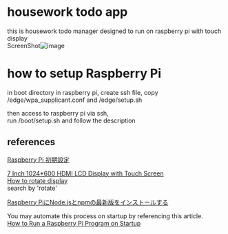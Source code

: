 # housework todo app
this is housework todo manager designed to run on raspberry pi with touch display  
ScreenShot![image](https://user-images.githubusercontent.com/38104335/113247482-18c36200-92f6-11eb-9c4c-85c7e66ff66d.png)

# how to setup Raspberry Pi
in boot directory in raspberry pi, create ssh file, copy /edge/wpa_supplicant.conf and /edge/setup.sh  

then access to raspberry pi via ssh,  
run /boot/setup.sh and follow the description  

## references  
[Raspberry Pi 初期設定](https://qiita.com/skkojiko/items/a7e342a8ab53b409fe6a)

[7 Inch 1024*600 HDMI LCD Display with Touch Screen](https://www.elecrow.com/wiki/index.php?title=7_Inch_1024*600_HDMI_LCD_Display_with_Touch_Screen)  
[How to rotate display](https://www.amazon.com/ask/questions/asin/B01GDMDFZA/5/ref=ask_ql_psf_ql_hza?sort=SUBMIT_DATE&isAnswered=true)  
search by 'rotate'

[Raspberry PiにNode.jsとnpmの最新版をインストールする](https://qiita.com/mascii/items/77c685df65c4cbca9315)

You may automate this process on startup by referencing this article.  
[How to Run a Raspberry Pi Program on Startup](https://learn.sparkfun.com/tutorials/how-to-run-a-raspberry-pi-program-on-startup/all)  
